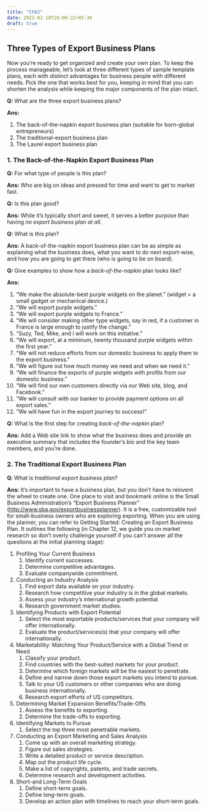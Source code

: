 ```yaml
---
title: "Ch02"
date: 2022-02-18T20:00:22+05:30
draft: true
---
```


## Three Types of Export Business Plans

Now you’re ready to get organized and create your own plan. To keep the process manageable, let’s look at three different types of sample template plans, each with distinct advantages for business people with different needs. Pick the one that works best for you, keeping in mind that you can shorten the analysis while keeping the major components of the plan intact.

**Q:** What are the three export business plans?

**Ans:**

1. The back-of-the-napkin export business plan (suitable for born-global entrepreneurs)
2. The traditional-export business plan
3. The Laurel export business plan

### 1. The Back-of-the-Napkin Export Business Plan

**Q:** For what type of people is this plan?

**Ans:** Who are big on ideas and pressed for time and want to get to market fast. 

**Q:** Is this plan good?

**Ans:** While it’s typically short and sweet, it serves a better purpose than having *no export business plan at all*. 

**Q:** What is this plan?

**Ans:** A back-of-the-napkin export business plan can be as simple as explaining what the business does, what you want to do next export-wise, and how you are going to get there (who is going to be on board).

**Q:** Give examples to show how a *back-of-the-napkin* plan looks like?

**Ans:**

1. “We make the absolute-best purple widgets  on the planet.” (widget = a small gadget or mechanical device.)
2. “We will export purple widgets.”
3. “We will export purple widgets to France.”
4. “We will consider making other type widgets, say in red, if a customer in France is large enough to justify the change.”
5. “Suzy, Ted, Mike, and I will work on this initiative.”
6. “We will export, at a minimum, twenty thousand purple widgets within the first year.”
7. “We will not reduce efforts from our domestic business to apply them to the export business.”
8. “We will figure out how much money we need and when we need it.”
9. “We will finance the exports of purple widgets with profits from our domestic business.”
10. “We will find our own customers directly via our Web site, blog, and Facebook.”
11. “We will consult with our banker to provide payment options on all export sales.”
12. “We will have fun in the export journey to success!”


**Q:** What is the first step for creating *back-of-the-napkin* plan?

**Ans:** Add a Web site link to show what the business does and provide an executive summary that includes the founder’s bio and the key team members, and you’re done.

### 2. The Traditional Export Business Plan

**Q**: What is *traditional export business plan*?

**Ans:** It’s important to have a business plan, but you don’t have to reinvent the wheel to create one. One place to visit and bookmark online is the Small Business Administration’s “Export Business Planner” (http://www.sba.gov/exportbusinessplanner). It is a free, customizable tool for small-business owners who are exploring exporting. When you are using the planner, you can refer to Getting Started: Creating an Export Business Plan. It outlines the following (in Chapter 12, we guide you on market research so don’t overly challenge yourself if you can’t answer all the questions at the initial planning stage):

1. Profiling Your Current Business
    1. Identify current successes.
    2. Determine competitive advantages.
    3. Evaluate companywide commitment.
2. Conducting an Industry Analysis
    1. Find export data available on your industry.
    2. Research how competitive your industry is in the global markets.
    3. Assess your industry’s international growth potential.
    4. Research government market studies.
3. Identifying Products with Export Potential
    1. Select the most exportable products/services that your company will offer internationally.
    2. Evaluate the product/services(s) that your company will offer internationally.
4. Marketability: Matching Your Product/Service with a Global Trend or Need
    1. Classify your product.
    2. Find countries with the best-suited markets for your product.
    3. Determine which foreign markets will be the easiest to penetrate.
    4. Define and narrow down those export markets you intend to pursue.
    5. Talk to your US customers or other companies who are doing business internationally.
    6. Research export efforts of US competitors.
5. Determining Market Expansion Benefits/Trade-Offs
    1. Assess the benefits to exporting.
    2. Determine the trade-offs to exporting.
6. Identifying Markets to Pursue
    1. Select the top three most penetrable markets.
7. Conducting an Export Marketing and Sales Analysis
    1. Come up with an overall marketing strategy.
    2. Figure out sales strategies.
    3. Write a detailed product or service description.
    4. Map out the product life cycle.
    5. Make a list of copyrights, patents, and trade secrets.
    6. Determine research and development activities.
8. Short-and Long-Term Goals
    1. Define short-term goals.
    2. Define long-term goals.
    3. Develop an action plan with timelines to reach your short-term goals.
